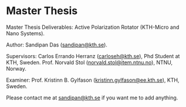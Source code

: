 # Master Thesis
Master Thesis Deliverables: Active Polarization Rotator (KTH-Micro and Nano Systems).

Author: Sandipan Das (sandipan@kth.se).

Supervisors: Carlos Errando Herranz (carloseh@kth.se), Phd Student at KTH, Sweden.
             Prof. Norvald Stol (norvald.stol@item.ntnu.no), NTNU, Norway.
             
Examiner:  Prof. Kristinn B. Gylfason (kristinn.gylfason@ee.kth.se), KTH, Sweden.

Please contact me at sandipan@kth.se if you want me to add anything.

